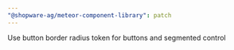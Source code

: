 ```yaml
---
"@shopware-ag/meteor-component-library": patch
---
```


Use button border radius token for buttons and segmented control
